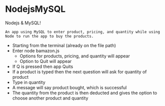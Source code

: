 # NodejsMySQL

Nodejs & MySQL! 

    An app using MySQL to enter product, pricing, and quantity while using Node to run the app to buy the products. 

- Starting from the terminal (already on the file path)
- Enter node bamazon.js
    - Options for products, pricing, and quantity will appear
    - Option to Quit will appear
- If Q is pressed then app Quits
- If a product is typed then the next question will ask for quantity of product
- Type in quantity
- A message will say product bought, which is successful
- The quantity from the product is then deducted and gives the option to choose another product and quantity